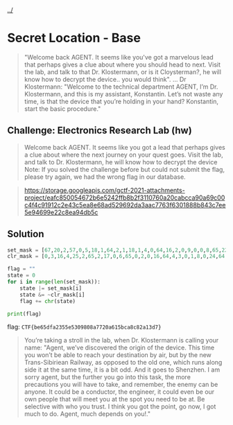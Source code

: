 [../](../)

# Secret Location - Base

> "Welcome back AGENT. It seems like you've got a marvelous lead that perhaps gives a clue about where you should head to next. Visit the lab, and talk to that Dr. Klostermann, or is it Cloysterman?, he will know how to decrypt the device.. you would think". ... Dr Klostermann: "Welcome to the technical department AGENT, I’m Dr. Klostermann, and this is my assistant, Konstantin. Let’s not waste any time, is that the device that you’re holding in your hand? Konstantin, start the basic procedure."

## Challenge: Electronics Research Lab (hw)

> Welcome back AGENT. It seems like you got a lead that perhaps gives a clue about where the next journey on your quest goes. Visit the lab, and talk to Dr. Klostermann, he will know how to decrypt the device Note: If you solved the challenge before but could not submit the flag, please try again, we had the wrong flag in our database.

> https://storage.googleapis.com/gctf-2021-attachments-project/eafc850054672b6e5242ffb8b2f3110760a20cabcca90a69c00c4f4c91912c2e43c5ea8e68ad529692da3aac7763f6301888b843c7ee5e94699e22c8ea94db5c

## Solution

```python
set_mask = [67,20,2,57,0,5,18,1,64,2,1,18,1,4,0,64,16,2,0,9,0,0,8,65,22,0,0,0,65,22,1,4,66,1,0,24,67,24,2,65,16,2,68,19,72,2]
clr_mask = [0,3,16,4,25,2,65,2,17,0,6,65,0,2,0,16,64,4,3,0,1,8,0,24,64,0,5,2,16,65,6,0,21,0,2,65,24,67,8,18,64,0,19,64,2,117]

flag = ""
state = 0
for i in range(len(set_mask)):
    state |= set_mask[i]
    state &= ~clr_mask[i]
    flag += chr(state)

print(flag)
```

flag: `CTF{be65dfa2355e5309808a7720a615bca8c82a13d7}`

> You’re taking a stroll in the lab, when Dr. Klostermann is calling your name: "Agent, we’ve discovered the origin of the device. This time you won’t be able to reach your destination by air, but by the new Trans-Sibiriean Railway, as opposed to the old one, which runs along side it at the same time, it is a bit odd. And it goes to Shenzhen. I am sorry agent, but the further you go into this task, the more precautions you will have to take, and remember, the enemy can be anyone. It could be a conductor, the engineer, it could even be our own people that will meet you at the spot you need to be at. Be selective with who you trust. I think you got the point, go now, I got much to do. Agent, much depends on you!."